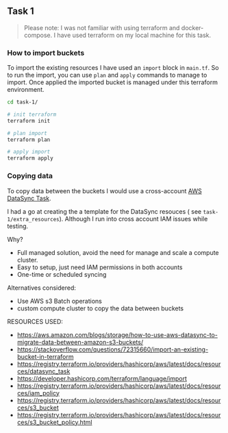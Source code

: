 ## Task 1
> Please note: I was not familiar with using terraform and docker-compose. I have used terraform on my local machine for this task.

### How to import buckets
To import the existing resources I have used an `import` block in `main.tf`. 
So to run the import, you can use `plan` and `apply` commands to manage to import.
Once applied the imported bucket is managed under this terraform environment.
```bash
cd task-1/

# init terraform
terraform init

# plan import
terraform plan

# apply import
terraform apply
```

### Copying data
To copy data between the buckets I would use a cross-account [AWS DataSync Task](https://aws.amazon.com/blogs/storage/how-to-use-aws-datasync-to-migrate-data-between-amazon-s3-buckets/).

I had a go at creating the a template for the DataSync resouces ( see `task-1/extra_resources`). Although I run into cross account IAM issues while testing.

Why?
- Full managed solution, avoid the need for manage and scale a compute cluster.
- Easy to setup, just need IAM permissions in both accounts
- One-time or scheduled syncing

Alternatives considered:
- Use AWS s3 Batch operations
- custom compute cluster to copy the data between buckets






RESOURCES USED:

- https://aws.amazon.com/blogs/storage/how-to-use-aws-datasync-to-migrate-data-between-amazon-s3-buckets/
- https://stackoverflow.com/questions/72315660/import-an-existing-bucket-in-terraform
- https://registry.terraform.io/providers/hashicorp/aws/latest/docs/resources/datasync_task
- https://developer.hashicorp.com/terraform/language/import
- https://registry.terraform.io/providers/hashicorp/aws/latest/docs/resources/iam_policy
- https://registry.terraform.io/providers/hashicorp/aws/latest/docs/resources/s3_bucket
- https://registry.terraform.io/providers/hashicorp/aws/latest/docs/resources/s3_bucket_policy.html

